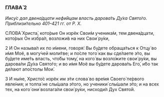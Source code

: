 ### ГЛАВА́ 2

_Иису́с дал двена́дцати нефи́йцам власть дарова́ть Ду́ха Свято́го. Приблизи́тельно 401–421 гг. от Р. Х._

СЛОВА́ Христа́, кото́рые Он изрёк Свои́м ученика́м, тем двена́дцати, кото́рых Он избра́л, возложи́в на них Свои́ ру́ки,

2 И Он называ́л их по и́мени, говоря́: Вы бу́дете обраща́ться к Отцу́ во и́мя Моё, в могу́чей моли́тве; и по́сле того́ как вы сде́лаете э́то, вы бу́дете име́ть власть, что́бы тому́, на кого́ вы возло́жите свои́ ру́ки, вы дарова́ли Ду́ха Свято́го; и во и́мя Моё вы бу́дете дарова́ть Его́, и́бо так де́лают апо́столы Мои́.

3 И ны́не, Христо́с изрёк им э́ти слова́ во вре́мя Своего́ пе́рвого явле́ния; и толпа́ не слы́шала э́того, но ученики́ слы́шали э́то; и на всех тех, на кого́ они́ возлага́ли свои́ ру́ки, нисходи́л Дух Свято́й.
